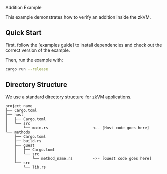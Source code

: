 Addition Example

This example demonstrates how to verify an addition inside the zkVM.

## Quick Start

First, follow the [examples guide] to install dependencies and check out the correct version of the example.

Then, run the example with:

```bash
cargo run --release
```

## Directory Structure
We use a standard directory structure for zkVM
applications.

```text
project_name
├── Cargo.toml
├── host
│   ├── Cargo.toml
│   └── src
│       └── main.rs                    <-- [Host code goes here]
└── methods
    ├── Cargo.toml
    ├── build.rs
    ├── guest
    │   ├── Cargo.toml
    │   └── src
    │       └── method_name.rs         <-- [Guest code goes here]
    └── src
        └── lib.rs
```
